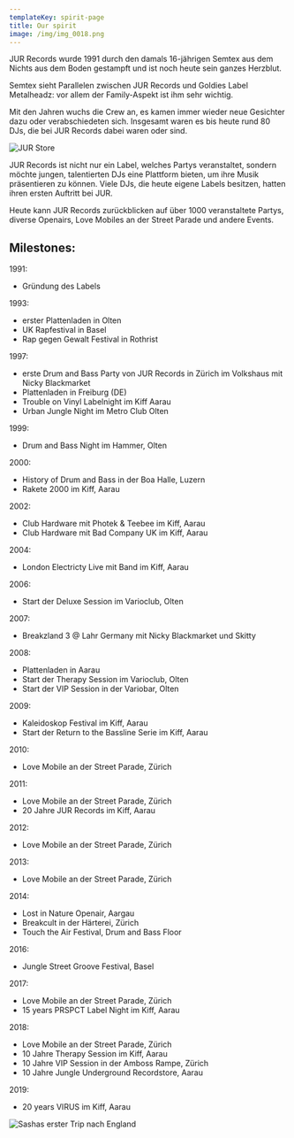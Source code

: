 ```yaml
---
templateKey: spirit-page
title: Our spirit
image: /img/img_0018.png
---
```

JUR Records wurde 1991 durch den damals 16-jährigen Semtex aus dem Nichts aus dem Boden gestampft und ist noch heute sein ganzes Herzblut. 

Semtex sieht Parallelen zwischen JUR Records und Goldies Label Metalheadz: vor allem der Family-Aspekt ist ihm sehr wichtig. 

Mit den Jahren wuchs die Crew an, es kamen immer wieder neue Gesichter dazu oder verabschiedeten sich. Insgesamt waren es bis heute rund 80 DJs, die bei JUR Records dabei waren oder sind. 

![JUR Store](/img/e8afb13a-fea7-472f-905c-a9cfc5e68648.jpg "JUR Store")

JUR Records ist nicht nur ein Label, welches Partys veranstaltet, sondern möchte jungen, talentierten DJs eine Plattform bieten, um ihre Musik präsentieren zu können. Viele DJs, die heute eigene Labels besitzen, hatten ihren ersten Auftritt bei JUR. 

Heute kann JUR Records zurückblicken auf über 1000 veranstaltete Partys, diverse Openairs, Love Mobiles an der Street Parade und andere Events. 

## **Milestones:**

1991:		

* Gründung des Labels

1993:		

* erster Plattenladen in Olten
* UK Rapfestival in Basel
* Rap gegen Gewalt Festival in Rothrist

1997:		

* erste Drum and Bass Party von JUR Records in Zürich im Volkshaus mit Nicky Blackmarket
* Plattenladen in Freiburg (DE)
* Trouble on Vinyl Labelnight im Kiff Aarau
* Urban Jungle Night im Metro Club Olten

1999:              

* Drum and Bass Night im Hammer, Olten

2000:              

* History of Drum and Bass in der Boa Halle, Luzern 
* Rakete 2000 im Kiff, Aarau

2002:              

* Club Hardware mit Photek & Teebee im Kiff, Aarau
* Club Hardware mit Bad Company UK im Kiff, Aarau

2004:              

* London Electricty Live mit Band im Kiff, Aarau

2006:              

* Start der Deluxe Session im Varioclub, Olten

2007:              

* Breakzland 3 @ Lahr Germany mit Nicky Blackmarket und Skitty

2008:		

* Plattenladen in Aarau
* Start der Therapy Session im Varioclub, Olten
* Start der VIP Session in der Variobar, Olten

2009:              

* Kaleidoskop Festival im Kiff, Aarau
* Start der Return to the Bassline Serie im Kiff, Aarau

2010:		

* Love Mobile an der Street Parade, Zürich

2011:		

* Love Mobile an der Street Parade, Zürich
* 20 Jahre JUR Records im Kiff, Aarau

2012:		

* Love Mobile an der Street Parade, Zürich

2013:		

* Love Mobile an der Street Parade, Zürich

2014:		

* Lost in Nature Openair, Aargau
* Breakcult in der Härterei, Zürich
* Touch the Air Festival, Drum and Bass Floor

2016:              

* Jungle Street Groove Festival, Basel 

2017:		

* Love Mobile an der Street Parade, Zürich
* 15 years PRSPCT Label Night im Kiff, Aarau

2018:		

* Love Mobile an der Street Parade, Zürich
* 10 Jahre Therapy Session im Kiff, Aarau
* 10 Jahre VIP Session in der Amboss Rampe, Zürich
* 10 Jahre Jungle Underground Recordstore, Aarau

2019:

* 20 years VIRUS im Kiff, Aarau

![Sashas erster Trip nach England](/img/unbenannt-1.jpg "Sashas erster Trip nach England")
